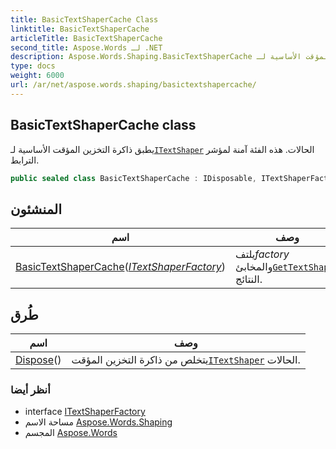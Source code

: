 ```yaml
---
title: BasicTextShaperCache Class
linktitle: BasicTextShaperCache
articleTitle: BasicTextShaperCache
second_title: Aspose.Words لـ .NET
description: Aspose.Words.Shaping.BasicTextShaperCache فصل. يطبق ذاكرة التخزين المؤقت الأساسية لـITextShaper الحالات. هذه الفئة آمنة لمؤشر الترابط في C#.
type: docs
weight: 6000
url: /ar/net/aspose.words.shaping/basictextshapercache/
---
```

## BasicTextShaperCache class

يطبق ذاكرة التخزين المؤقت الأساسية لـ[`ITextShaper`](../itextshaper/) الحالات. هذه الفئة آمنة لمؤشر الترابط.

```csharp
public sealed class BasicTextShaperCache : IDisposable, ITextShaperFactory
```

## المنشئون

| اسم | وصف |
| --- | --- |
| [BasicTextShaperCache](basictextshapercache/)(*[ITextShaperFactory](../itextshaperfactory/)*) | يلتف*factory* والمخابئ[`GetTextShaper`](../itextshaperfactory/gettextshaper/) النتائج. |

## طُرق

| اسم | وصف |
| --- | --- |
| [Dispose](../../aspose.words.shaping/basictextshapercache/dispose/)() | يتخلص من ذاكرة التخزين المؤقت[`ITextShaper`](../itextshaper/) الحالات. |

### أنظر أيضا

* interface [ITextShaperFactory](../itextshaperfactory/)
* مساحة الاسم [Aspose.Words.Shaping](../../aspose.words.shaping/)
* المجسم [Aspose.Words](../../)
